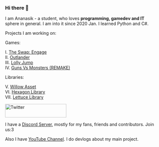 ### Hi there 👋

I am Ananasik - a student, who loves <b>programming, gamedev and IT</b> sphere in general. I am into it since 2020 Jan. I learned Python and C#. 

Projects I am working on:

Games:

I.    <a href="https://github.com/AnanasikDev/The_Swap_Engage_Public">The Swap: Engage</a><br/>
II.   <a href="https://github.com/AnanasikDev/Outlander">Outlander</a><br/>
III.  <a href="https://github.com/AnanasikDev/LollyJump">Lolly Jump</a><br/>
IV.   <a href="https://github.com/AnanasikDev/Strategy">Guns Vs Monsters (REMAKE)</a><br/>
 
Libraries:

V.    <a href="https://github.com/AnanasikDev/Willow">Willow Asset</a><br/>
VI.   <a href="https://github.com/AnanasikDev/Hexagon">Hexagon Library</a><br/>
VII.  <a href="https://github.com/AnanasikDev/Lettuce">Lettuce Library</a><br/>

<a href="https://twitter.com/Ananasi95910479" target="_blank"><img src="https://github.com/johan/svg-cleanups/blob/master/logos/twitter.svg" alt="Twitter" style="width: 200px; height: 44px;" width="100" height="22" /></a>

I have a <a href="https://discord.gg/HRB6KG8Xby">Discord Server</a>, mostly for my fans, friends and contributors. Join us:3

Also I have <a href="https://www.youtube.com/channel/UCeZG4B_HLpamjCuPPUj3gzA">YouTube Channel</a>. I do devlogs about my main project.
